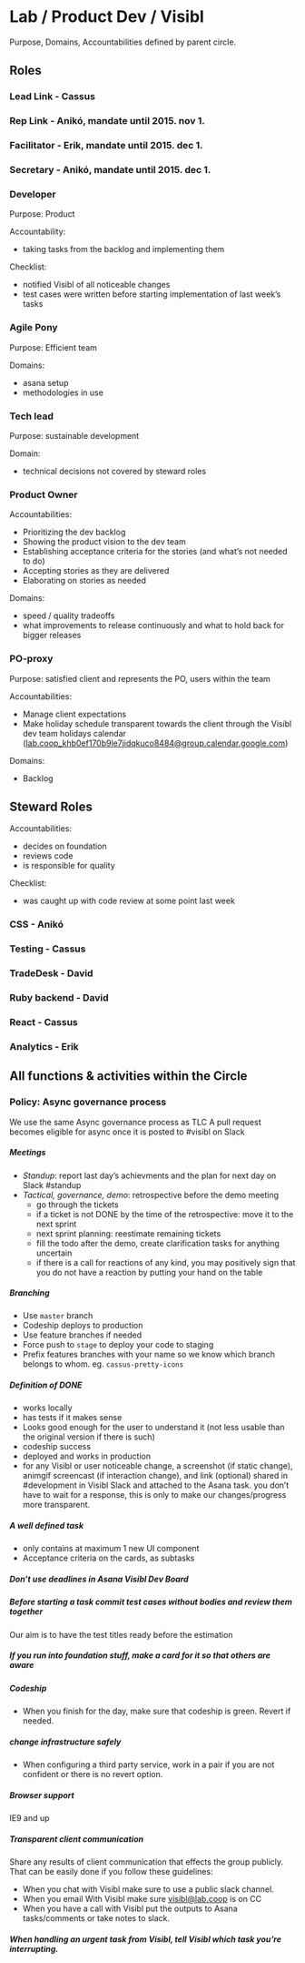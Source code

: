 # Lab / Product Dev / Visibl
Purpose, Domains, Accountabilities defined by parent circle.

## Roles

### Lead Link - Cassus
### Rep Link - Anikó, mandate until 2015. nov 1.
### Facilitator - Erik, mandate until 2015. dec 1.
### Secretary - Anikó, mandate until 2015. dec 1.


### Developer

Purpose: Product

Accountability:
- taking tasks from the backlog and implementing them

Checklist:
- notified Visibl of all noticeable changes
- test cases were written before starting implementation of last week’s tasks

### Agile Pony

Purpose: Efficient team

Domains:
- asana setup
- methodologies in use

### Tech lead

Purpose: sustainable development

Domain:
- technical decisions not covered by steward roles

### Product Owner

Accountabilities:
- Prioritizing the dev backlog
- Showing the product vision to the dev team
- Establishing acceptance criteria for the stories (and what’s not needed to do)
- Accepting stories as they are delivered
- Elaborating on stories as needed

Domains:
- speed / quality tradeoffs
- what improvements to release continuously and what to hold back for bigger releases

### PO-proxy

Purpose: satisfied client and represents the PO, users within the team

Accountabilities:
- Manage client expectations
- Make holiday schedule transparent towards the client through the Visibl dev team holidays calendar (lab.coop_khb0ef170b9le7jidqkuco8484@group.calendar.google.com)

Domains:
- Backlog


## Steward Roles

Accountabilities:
- decides on foundation
- reviews code
- is responsible for quality

Checklist:
- was caught up with code review at some point last week

### CSS - Anikó
### Testing - Cassus
### TradeDesk - David
### Ruby backend - David
### React - Cassus
### Analytics - Erik



## All functions & activities within the Circle

### Policy: Async governance process
We use the same Async governance process as TLC
A pull request becomes eligible for async once it is posted to #visibl on Slack

##### Meetings
- _Standup_: report last day’s achievments and the plan for next day on Slack #standup
- _Tactical, governance, demo_: retrospective before the demo meeting
  - go through the tickets
  - if a ticket is not DONE by the time of the retrospective:
    move it to the next sprint
  - next sprint planning: reestimate remaining tickets
  - fill the todo after the demo, create clarification tasks for anything uncertain
  - if there is a call for reactions of any kind, you may positively sign that you do not have a reaction by putting your hand on the table

##### Branching
- Use `master` branch
- Codeship deploys to production
- Use feature branches if needed
- Force push to `stage` to deploy your code to staging
- Prefix features branches with your name so we know which branch belongs to whom. eg. `cassus-pretty-icons`

##### Definition of DONE
- works locally
- has tests if it makes sense
- Looks good enough for the user to understand it (not less usable than the original version if there is such)
- codeship success
- deployed and works in production
- for any Visibl or user noticeable change, a screenshot (if static change), animgif screencast (if interaction change), and link (optional) shared in #development in Visibl Slack and attached to the Asana task. you don’t have to wait for a response, this is only to make our changes/progress more transparent.

##### A well defined task
- only contains at maximum 1 new UI component
- Acceptance criteria on the cards, as subtasks

##### Don’t use deadlines in Asana Visibl Dev Board

##### Before starting a task commit test cases without bodies and review them together
Our aim is to have the test titles ready before the estimation

##### If you run into foundation stuff, make a card for it so that others are aware

##### Codeship
- When you finish for the day, make sure that codeship is green. Revert if needed.

##### change infrastructure safely
- When configuring a third party service, work in a pair if you are not confident or there is no revert option.

##### Browser support
IE9 and up

##### Transparent client communication
Share any results of client communication that effects the group publicly. That can be easily done if you follow these guidelines:
 - When you chat with Visibl make sure to use a public slack channel.
 - When you email With Visibl make sure visibl@lab.coop is on CC
 - When you have a call with Visibl put the outputs to Asana tasks/comments or take notes to slack.

##### When handling an urgent task from Visibl, tell Visibl which task you’re interrupting.
